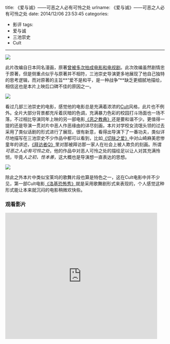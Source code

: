 title: 《爱与诚》——可恶之人必有可怜之处
urlname: 《爱与诚》——可恶之人必有可怜之处
date: 2014/12/06 23:53:45
categories:
- 影评
tags:
- 爱与诚
- 三池崇史
- Cult

---
![](https://image.covertness.cn/aiyuchengp_1483844887.jpg)

<!-- more -->

此片改编自日本同名漫画，原著[曾被多次拍成电影和电视剧](http://movie.douban.com/review/5648613/)。此次改编虽然剧情忠于原著，但是侧重点似乎与原著并不相符，三池崇史导演更多地展现了他自己独特的思考逻辑，而对原著的主旨**“爱不是和平，是一种战争”**缺乏更细腻地描绘，相信这也是本片上映后口碑不佳的原因之一。

![](https://image.covertness.cn/aiyuchengp_43265467.png)

看过几部三池崇史的电影，感觉他的电影总是充满着浓浓的[Cult](http://zh.wikipedia.org/wiki/%E9%82%AA%E5%85%B8%E7%94%B5%E5%BD%B1)风格，此片也不例外。全片大部分背景都充斥着灰暗的色调，充满暴力色彩的校园打斗场面也一场不落，不过相比导演同年上映的另一部电影[《恶之教典》](http://movie.douban.com/subject/10537949/)还是要和谐不少。更值得一提的还是导演一贯对片中恶人作恶缘由的详尽刻画，本片对学校女流氓头领的过去采用了类似话剧的形式进行了展现，很有新意，看得出导演下了一番功夫，类似详尽地描写在三池崇史不少作品中都可以看到，比如[《切肤之爱》](http://baike.baidu.com/view/469809.htm)中对山崎麻美悲惨童年的讲述，[《拜访者Q》](http://baike.baidu.com/view/1071507.htm)里对那被拜访那一家人在社会上被人欺负的刻画。所谓*可恶之人必有可怜之处*，他的作品中对恶人可怜之处的描绘足以让人对其充满怜悯，毕竟*人之初，性本善*，这大概也是导演想一直表达的思想。

![](https://image.covertness.cn/aiyuchengp_1545087039.jpg)

除此之外本片中类似宝莱坞的歌舞片段也算是特色之一，这在Cult电影中并不少见，第一部Cult电影[《洛基恐怖秀》](http://movie.douban.com/subject/1292050/)就是采用歌舞剧形式来表现的，个人感觉这种形式能让本来就沉闷的电影稍微欢快些。

### 观看影片
<iframe src="http://www.tudou.com/programs/view/html5embed.action?type=0&code=_KwMvUtQ5yA&lcode=&resourceId=0_06_05_99" allowtransparency="true" allowfullscreen="true" scrolling="no" border="0" frameborder="0" style="width:480px;height:400px;"></iframe>
